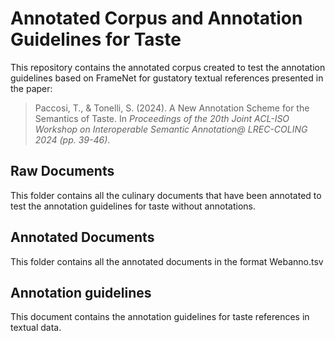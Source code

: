 # Annotated Corpus and Annotation Guidelines for Taste 

This repository contains the annotated corpus created to test the annotation guidelines based on FrameNet for gustatory textual references presented in the paper:

> Paccosi, T., & Tonelli, S. (2024). A New Annotation Scheme for the Semantics of Taste. In *Proceedings of the 20th Joint ACL-ISO Workshop on Interoperable Semantic Annotation@ LREC-COLING 2024 (pp. 39-46)*.

## Raw Documents

This folder contains all the culinary documents that have been annotated to test the annotation guidelines for taste without annotations.

## Annotated Documents

This folder contains all the annotated documents in the format Webanno.tsv

## Annotation guidelines 

This document contains the annotation guidelines for taste references in textual data. 
